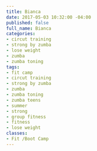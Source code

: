 ```yaml
---
title: Bianca
date: 2017-05-03 10:32:00 -04:00
published: false
full_name: Bianca
categories:
- circut training
- strong by zumba
- lose weight
- zumba
- zumba toning
tags:
- fit camp
- circut training
- strong by zumba
- zumba
- zumba toning
- zumba teens
- summer
- strong
- group fitness
- fitness
- lose weight
classes:
- Fit /Boot Camp
---
```


